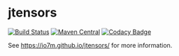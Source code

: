 jtensors
========

[![Build Status](https://travis-ci.org/io7m/jtensors.svg)](https://travis-ci.org/io7m/jtensors)
[![Maven Central](https://maven-badges.herokuapp.com/maven-central/com.io7m.jtensors/io7m-jtensors/badge.png)](https://maven-badges.herokuapp.com/maven-central/com.io7m.jtensors/io7m-jtensors)
[![Codacy Badge](https://api.codacy.com/project/badge/Grade/ef32f8e67cf14526b0ec1cb994ba562d)](https://www.codacy.com/app/github_79/jtensors?utm_source=github.com&amp;utm_medium=referral&amp;utm_content=io7m/jtensors&amp;utm_campaign=Badge_Grade)

See https://io7m.github.io/jtensors/ for more information.
